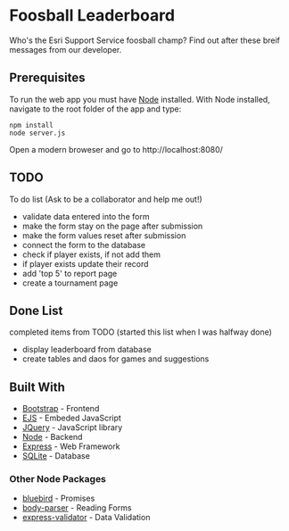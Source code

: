 # Foosball Leaderboard

Who's the Esri Support Service foosball champ? Find out after these breif messages from our developer.

## Prerequisites

To run the web app you must have [Node](https://getbootstrap.com/) installed. With Node installed, navigate to the root folder of the app and type:

```
npm install
node server.js
```
Open a modern broweser and go to http://localhost:8080/

## TODO
To do list (Ask to be a collaborator and help me out!)
* validate data entered into the form
* make the form stay on the page after submission
* make the form values reset after submission
* connect the form to the database
* check if player exists, if not add them
* if player exists update their record
* add 'top 5' to report page
* create a tournament page

## Done List
completed items from TODO (started this list when I was halfway done)
* display leaderboard from database
* create tables and daos for games and suggestions


## Built With
* [Bootstrap](https://getbootstrap.com/) - Frontend
* [EJS](https://ejs.co/) - Embeded JavaScript
* [JQuery](https://jquery.com/) - JavaScript library
* [Node](https://nodejs.org/en/) - Backend
* [Express](https://expressjs.com/) - Web Framework
* [SQLite](https://www.sqlite.org/index.html) - Database

### Other Node Packages
* [bluebird](http://bluebirdjs.com/docs/getting-started.html) - Promises
* [body-parser](https://www.npmjs.com/package/body-parser) - Reading Forms
* [express-validator](https://express-validator.github.io/docs/) - Data Validation

